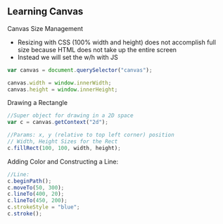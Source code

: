 ## Learning Canvas

Canvas Size Management

* Resizing with CSS (100% width and height) does not accomplish full size because HTML does not take up the entire screen
* Instead we will set the w/h with JS

```js
var canvas = document.querySelector("canvas");

canvas.width = window.innerWidth;
canvas.height = window.innerHeight;
```

Drawing a Rectangle

```js
//Super object for drawing in a 2D space
var c = canvas.getContext("2d");

//Params: x, y (relative to top left corner) position
// Width, Height Sizes for the Rect
c.fillRect(100, 100, width, height);
```

Adding Color and Constructing a Line:

```js
//Line:
c.beginPath();
c.moveTo(50, 300);
c.lineTo(400, 20);
c.lineTo(450, 200);
c.strokeStyle = "blue";
c.stroke();
```
